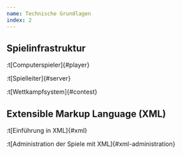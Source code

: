 ```yaml
---
name: Technische Grundlagen
index: 2
---
```


## Spielinfrastruktur

:t[Computerspieler]{#player}

:t[Spielleiter]{#server}

:t[Wettkampfsystem]{#contest}

## Extensible Markup Language (XML)

:t[Einführung in XML]{#xml}

:t[Administration der Spiele mit XML]{#xml-administration}
